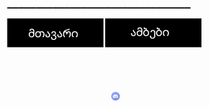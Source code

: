 # ________________________________<!DOCTYPE html>
<html lang="en">
<head>
    <meta charset="UTF-8">
    <meta http-equiv="X-UA-Compatible" content="IE=edge">
    <meta name="viewport" content="width=device-width, initial-scale=1.0">
    <title>Document</title>
    <style>body{background-image: url(2021-07-11_18.33.14.png);}</style>
</head>
<body>
    <heder><a><img src="Untitled.png" alt=""></a> <a><img src="Untitled1.png" alt=""></a></heder>
    <center><a href=" https://discord.gg/UqnqXgN3" target="_blank"><img src="pngkey.com-discord-logo-png-182567.png" alt="" width="4%"  style="margin: 20%;"></a></center>
</body>
</html>
